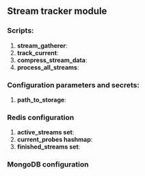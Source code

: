 ## Stream tracker module

### Scripts:
1. __stream_gatherer__:
2. __track_current__:
3. __compress_stream_data__:
4. __process_all_streams__:


### Configuration parameters and secrets:
1. __path_to_storage__:


### Redis configuration
1. __active_streams set__:
2. __current_probes hashmap__:
3. __finished_streams set__:


### MongoDB configuration
